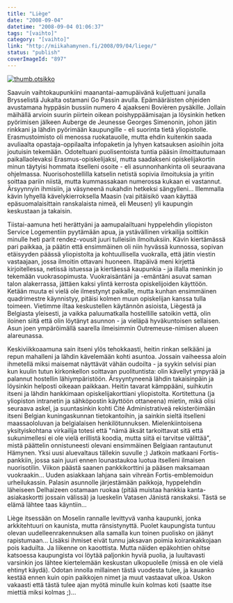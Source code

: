 ```yaml
---
title: "Liège"
date: "2008-09-04"
datetime: "2008-09-04 01:06:37"
tags: "[vaihto]"
category: "[vaihto]"
link: "http://miikahamynen.fi/2008/09/04/liege/"
status: "publish"
coverImageId: "897"
---
```


[![](http://miikahamynen.fi/wp-content/uploads/2008/09/thumb.otsikko7.jpg "thumb.otsikko")](http://miikahamynen.fi/2008/09/04/liege/thumb-otsikko-24/)

Saavuin vaihtokaupunkiini maanantai-aamupäivänä kuljettuani junalla Brysselistä Jukalta ostamani Go Passin avulla. Epämääräisten ohjeiden avustamana hyppäsin bussiin numero 4 ajaakseni Bovièren pysäkille. Jollain mäihällä arvioin suurin piirtein oikean poishyppäämisajan ja löysinkin hetken pyörimisen jälkeen Auberge de Jeunesse Georges Simenonin, johon jätin rinkkani ja lähdin pyörimään kaupungille - eli suorinta tietä yliopistolle. Erasmustoimisto oli menossa ruokatauolle, mutta ehdin kuitenkin saada avuliaalta opastaja-oppilaalta infopaketin ja lyhyen katsauksen asioihin joita joutuisin tekemään. Odoteltuani puolisentoista tuntia pääsin ilmoittautumaan paikallaolevaksi Erasmus-opiskelijaksi, mutta saadakseni opiskelijakortin minun täytyisi hommata itselleni osoite - eli asunnonhankinta oli seuraavana ohjelmassa. Nuorisohostellilla katselin netistä sopivia ilmoituksia ja yritin soittaa pariin niistä, mutta kummassakaan numerossa kukaan ei vastannut. Ärsyynnyin ihmisiin, ja väsyneenä nukahdin hetkeksi sängylleni... Illemmalla kävin lyhyellä kävelykierroksella Maasin (vai pitäisikö vaan käyttää epäsuomalaisittain ranskalaista nimeä, eli Meusen) yli kaupungin keskustaan ja takaisin.

Tiistai-aamuna heti herättyäni ja aamupalailtuani hyppelehdin yliopiston Service Logementiin pyytämään apua, ja ystävällinen virkailija soittikin minulle heti parit rendez-vousit juuri tulleisiin ilmoituksiin. Kävin kiertämässä pari paikkaa, ja päätin että ensimmäinen oli niin hyvässä kunnossa, sopivan etäisyyden päässä yliopistolta ja kohtuullisella vuokralla, että jätin viestin vastaajaan, jossa ilmoitin ottavani huoneen. Iltapäivä meni kirjettä kirjoitellessa, netissä istuessa ja kiertäessä kaupunkia - ja illalla meninkin jo tekemään vuokrasopimusta. Vuokraisäntäni ja -emäntäni asuvat saman talon alakerrassa, jättäen kaksi ylintä kerrosta opiskelijoiden käyttöön. Ketään muuta ei vielä ole ilmestynyt paikalle, mutta kunhan ensimmäinen quadrimestre käynnistyy, pitäisi kolmen muun opiskelijan kanssa tulla toimeen. Vietimme iltaa keskustellen käytännön asioista, Liègestä ja Belgiasta yleisesti, ja vaikka paluumatkalla hostellille satoikin vettä, olin iloinen siitä että olin löytänyt asunnon - ja vieläpä hyväkuntoisen sellaisen. Asun joen ympäröimällä saarella ilmeisimmin Outremeuse-nimisen alueen alareunassa.

Keskiviikkoaamuna sain itseni ylös tehokkaasti, heitin rinkan selkääni ja repun mahalleni ja lähdin kävelemään kohti asuntoa. Jossain vaiheessa aloin ihmetellä miksi maisemat näyttävät vähän oudoilta - ja syykin selvisi pian kun kuulin tutun kirkonkellon soittavan puolituntista: olin kävellyt ympyrää ja palannut hostellin lähiympäristöön. Ärsyyntyneenä lähdin takaisinpäin ja löysinkin helposti oikeaan paikkaan. Heitin tavarat kämppääni, suihkutin itseni ja lähdin hankkimaan opiskelijakorttiani yliopistolta. Kortitettuna (ja yliopiston intranetin ja sähköpostin käyttöön ottaneena) mietin, mikä olisi seuraava askel, ja suuntasinkin kohti Cité Administrativeä rekisteröimään itseni Belgian kuningaskunnan tietokantoihin, ja sainkin sieltä itselleni maassaololuvan ja belgialaisen henkilötunnuksen. Mielenkiintoisena yksityiskohtana virkailija totesi että "nämä äksät tarkoittavat sitä että sukunimellesi ei ole vielä erillistä koodia, mutta siitä ei tarvitse välittää", mistä päättelin onnistuneesti olevani ensimmäinen Belgiaan rantautunut Hämynen. Yksi uusi aluevaltaus tällekin suvulle ;) Jatkoin matkaani Fortis-pankkiin, jossa sain juuri ennen lounastaukoa luotua itselleni ilmaisen nuorisotilin. Viikon päästä saanen pankkikorttini ja pääsen maksamaan vuokraakin... Uuden asiakkaan lahjana sain vihreän Fortis-emblemoidun urheilukassin. Palasin asunnolle järjestämään paikkoja, hyppelehdin läheiseen Delhaizeen ostamaan ruokaa (pitää muistaa hankkia kanta-asiakaskortti jossain välissä) ja lueskelin Vatasen Jänistä ranskaksi. Tästä se elämä lähtee taas käyntiin...

Liège itsessään on Moselin rannalle levittyvä vanha kaupunki, jonka arkkitehtuuri on kaunista, mutta ränsistynyttä. Puolet kaupungista tuntuu olevan uudelleenrakennuksen alla samalla kun toinen puolisko on jäänyt rapistumaan... Lisäksi ihmiset eivät tunnu jaksavan poimia koirankakkojaan pois kaduilta. Ja liikenne on kaoottista. Mutta näiden epäkohtien ohitse katsoessa kaupungista voi löytää paljonkin hyviä puolia, ja luultavasti varsinkin jos lähtee kiertelemään keskustan ulkopuolelle (missä en ole vielä ehtinyt käydä). Odotan innolla millainen tästä vuodesta tulee, ja kauanko kestää ennen kuin opin paikkojen nimet ja muut vastaavat ulkoa. Uskon vakaasti että tästä tulee ajan myötä minulle kuin kolmas koti (saatte itse miettiä miksi kolmas ;)...
